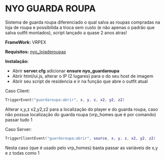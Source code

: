 # NYO GUARDA ROUPA
Sistema de guarda roupa diferenciado o qual salva as roupas compradas na loja de roupa e possibilida a troca sem custo (e não apenas o padrão que salva outfit montados), script lançado a quase 2 anos atras!

**FrameWork:** VRPEX

**Requisitos:**
[nyo_lojaderoupas](https://github.com/nyoakaway/nyo_lojaderoupas)

**Instalação:** 
* Abrir **server.cfg** adicionar **ensure nyo_guardaroupa**
* Abrir html/ui.js, alterar o IP (2 lugares) para o do seu host de imagem
* Abrir seu script de residencia e ir na função que abre o outfit atual

Caso Client:
```lua
TriggerEvent("guardaroupa:abrir", x, y, z, x2, y2, z2) 
```
Alterar x,y,z x2,y2,z2 para a localização do player e do guarda roupa, caso não possua localização do guarda roupa (vrp_homes que é por comando) passar tudo 1

Caso Server:
```lua
TriggerClientEvent("guardaroupa:abrir", source, x, y, z, x2, y2, z2)
```
Nesta caso (que é usado pelo vrp_homes) basta passar as variáveis de x,y e z todas como 1
